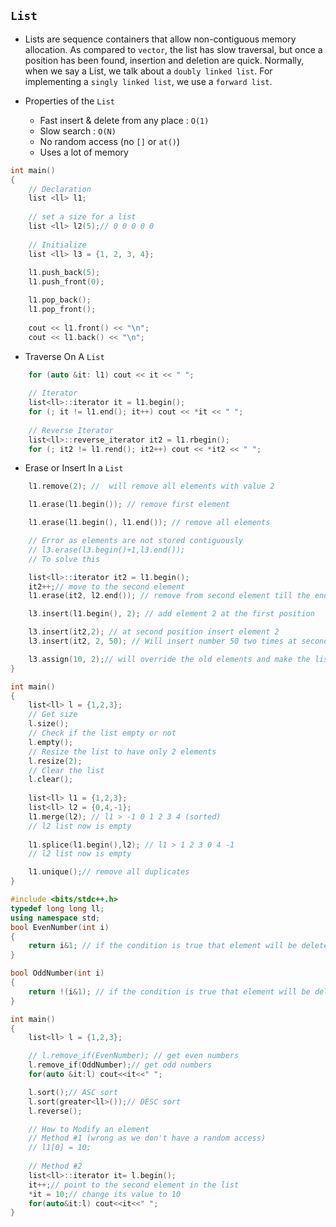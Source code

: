 ## `List`
- Lists are sequence containers that allow non-contiguous memory 
allocation. As compared to `vector`, the list has slow traversal, 
but once a position has been found, insertion and deletion are quick. 
Normally, when we say a List, we talk about a `doubly linked list`. 
For implementing a `singly linked list`, we use a `forward list`.


- Properties of the `List`
  - Fast insert & delete from any place : `O(1)`
  - Slow search : `O(N)`
  - No random access (no `[]` or `at()`)
  - Uses a lot of memory

````cpp
int main()
{
    // Declaration
    list <ll> l1;
    
    // set a size for a list
    list <ll> l2(5);// 0 0 0 0 0
    
    // Initialize
    list <ll> l3 = {1, 2, 3, 4};
    
    l1.push_back(5);
    l1.push_front(0);

    l1.pop_back();
    l1.pop_front();
   
    cout << l1.front() << "\n";
    cout << l1.back() << "\n";

````

- Traverse On A `List`

````cpp
    for (auto &it: l1) cout << it << " ";
    
    // Iterator
    list<ll>::iterator it = l1.begin();
    for (; it != l1.end(); it++) cout << *it << " ";
    
    // Reverse Iterator
    list<ll>::reverse_iterator it2 = l1.rbegin();
    for (; it2 != l1.rend(); it2++) cout << *it2 << " ";
````

- Erase or Insert In a `List`

````cpp
    l1.remove(2); //  will remove all elements with value 2

    l1.erase(l1.begin()); // remove first element

    l1.erase(l1.begin(), l1.end()); // remove all elements

    // Error as elements are not stored contiguously
    // l3.erase(l3.begin()+1,l3.end());
    // To solve this

    list<ll>::iterator it2 = l1.begin();
    it2++;// move to the second element
    l1.erase(it2, l2.end()); // remove from second element till the end

    l3.insert(l1.begin(), 2); // add element 2 at the first position

    l3.insert(it2,2); // at second position insert element 2 
    l3.insert(it2, 2, 50); // Will insert number 50 two times at second position 

    l3.assign(10, 2);// will override the old elements and make the list contains element 2 ten times
}
````

````cpp
int main()
{
    list<ll> l = {1,2,3};
    // Get size
    l.size();
    // Check if the list empty or not
    l.empty();
    // Resize the list to have only 2 elements
    l.resize(2);
    // Clear the list
    l.clear();
    
    list<ll> l1 = {1,2,3};
    list<ll> l2 = {0,4,-1};
    l1.merge(l2); // l1 > -1 0 1 2 3 4 (sorted) 
    // l2 list now is empty
    
    l1.splice(l1.begin(),l2); // l1 > 1 2 3 0 4 -1
    // l2 list now is empty

    l1.unique();// remove all duplicates
}
````

````cpp
#include <bits/stdc++.h>
typedef long long ll;
using namespace std;
bool EvenNumber(int i)
{
    return i&1; // if the condition is true that element will be deleted
}

bool OddNumber(int i)
{
    return !(i&1); // if the condition is true that element will be deleted
}

int main()
{
    list<ll> l = {1,2,3};

    // l.remove_if(EvenNumber); // get even numbers
    l.remove_if(OddNumber);// get odd numbers
    for(auto &it:l) cout<<it<<" ";

    l.sort();// ASC sort
    l.sort(greater<ll>());// DESC sort
    l.reverse();

    // How to Modify an element 
    // Method #1 (wrong as we don't have a random access)
    // l1[0] = 10;
    
    // Method #2
    list<ll>::iterator it= l.begin();
    it++;// point to the second element in the list
    *it = 10;// change its value to 10
    for(auto&it:l) cout<<it<<" ";
}
````